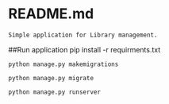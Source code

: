 # README.md
    Simple application for Library management.
 ##Run application
    pip install -r requirments.txt 
    
    python manage.py makemigrations

    python manage.py migrate
    
    python manage.py runserver
    
    